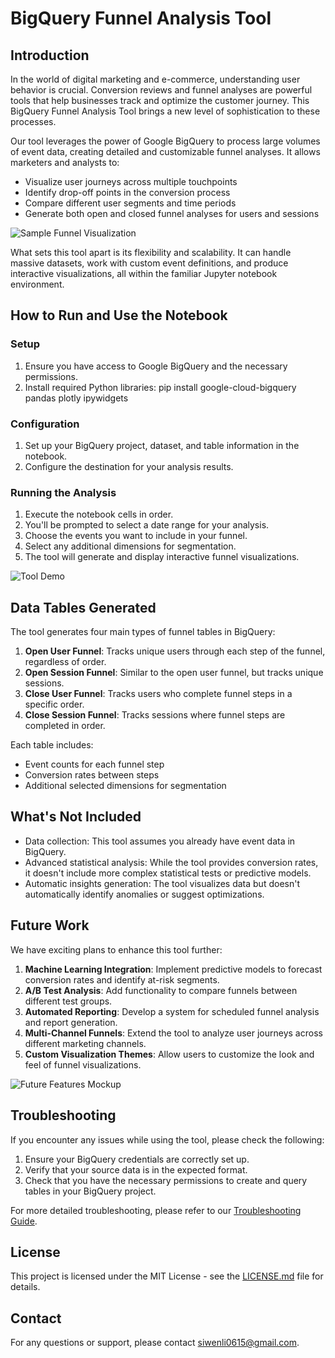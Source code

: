 # BigQuery Funnel Analysis Tool

## Introduction

In the world of digital marketing and e-commerce, understanding user behavior is crucial. Conversion reviews and funnel analyses are powerful tools that help businesses track and optimize the customer journey. This BigQuery Funnel Analysis Tool brings a new level of sophistication to these processes.

Our tool leverages the power of Google BigQuery to process large volumes of event data, creating detailed and customizable funnel analyses. It allows marketers and analysts to:

- Visualize user journeys across multiple touchpoints
- Identify drop-off points in the conversion process
- Compare different user segments and time periods
- Generate both open and closed funnel analyses for users and sessions

![Sample Funnel Visualization](path/to/sample_funnel_image.png)

What sets this tool apart is its flexibility and scalability. It can handle massive datasets, work with custom event definitions, and produce interactive visualizations, all within the familiar Jupyter notebook environment.

## How to Run and Use the Notebook

### Setup

1. Ensure you have access to Google BigQuery and the necessary permissions.
2. Install required Python libraries:
        pip install google-cloud-bigquery pandas plotly ipywidgets
### Configuration

1. Set up your BigQuery project, dataset, and table information in the notebook.
2. Configure the destination for your analysis results.

### Running the Analysis

1. Execute the notebook cells in order.
2. You'll be prompted to select a date range for your analysis.
3. Choose the events you want to include in your funnel.
4. Select any additional dimensions for segmentation.
5. The tool will generate and display interactive funnel visualizations.

![Tool Demo](path/to/tool_demo.gif)

## Data Tables Generated

The tool generates four main types of funnel tables in BigQuery:

1. **Open User Funnel**: Tracks unique users through each step of the funnel, regardless of order.
2. **Open Session Funnel**: Similar to the open user funnel, but tracks unique sessions.
3. **Close User Funnel**: Tracks users who complete funnel steps in a specific order.
4. **Close Session Funnel**: Tracks sessions where funnel steps are completed in order.

Each table includes:
- Event counts for each funnel step
- Conversion rates between steps
- Additional selected dimensions for segmentation

## What's Not Included

- Data collection: This tool assumes you already have event data in BigQuery.
- Advanced statistical analysis: While the tool provides conversion rates, it doesn't include more complex statistical tests or predictive models.
- Automatic insights generation: The tool visualizes data but doesn't automatically identify anomalies or suggest optimizations.

## Future Work

We have exciting plans to enhance this tool further:

1. **Machine Learning Integration**: Implement predictive models to forecast conversion rates and identify at-risk segments.
2. **A/B Test Analysis**: Add functionality to compare funnels between different test groups.
3. **Automated Reporting**: Develop a system for scheduled funnel analysis and report generation.
4. **Multi-Channel Funnels**: Extend the tool to analyze user journeys across different marketing channels.
5. **Custom Visualization Themes**: Allow users to customize the look and feel of funnel visualizations.

![Future Features Mockup](path/to/future_features_mockup.png)

## Troubleshooting

If you encounter any issues while using the tool, please check the following:

1. Ensure your BigQuery credentials are correctly set up.
2. Verify that your source data is in the expected format.
3. Check that you have the necessary permissions to create and query tables in your BigQuery project.

For more detailed troubleshooting, please refer to our [Troubleshooting Guide](link/to/troubleshooting/guide).

## License

This project is licensed under the MIT License - see the [LICENSE.md](LICENSE.md) file for details.

## Contact

For any questions or support, please contact [siwenli0615@gmail.com](mailto:siwenli0615@gmail.com).
